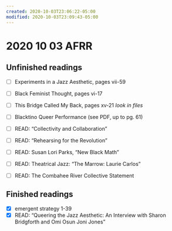 ```yaml
---
created: 2020-10-03T23:06:22-05:00
modified: 2020-10-03T23:09:43-05:00
---
```


# 2020 10 03 AFRR

## Unfinished readings
- [ ] Experiments in a Jazz Aesthetic, pages vii-59
- [ ] Black Feminist Thought, pages vi-17
- [ ] This Bridge Called My Back, pages xv-21 *look in files*
- [ ] Blacktino Queer Performance (see PDF, up to pg. 61)
- [ ] READ: “Collectivity and Collaboration”
- [ ] READ: “Rehearsing for the Revolution”
- [ ] READ: Susan Lori Parks, “New Black Math”
- [ ] READ: Theatrical Jazz: “The Marrow: Laurie Carlos”
- [ ] READ: The Combahee River Collective Statement


## Finished readings

- [x] emergent strategy 1-39
- [x] READ: “Queering the Jazz Aesthetic: An Interview with Sharon Bridgforth and Omi Osun Joni Jones”